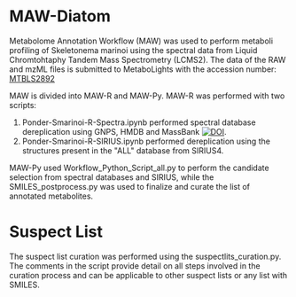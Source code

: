 # MAW-Diatom

Metabolome Annotation Workflow (MAW) was used to perform metaboli profiling of Skeletonema marinoi using the spectral data from Liquid Chromtohtaphy Tandem Mass Spectrometry (LCMS2). The data of the RAW and mzML files is submitted to MetaboLights with the accession number: [MTBLS2892](www.ebi.ac.uk/metabolights/MTBLS2892) 

MAW is divided into MAW-R and MAW-Py. MAW-R was performed with two scripts:
1. Ponder-Smarinoi-R-Spectra.ipynb performed spectral database dereplication using GNPS, HMDB and MassBank [![DOI](https://zenodo.org/badge/DOI/10.5281/zenodo.6528931.svg)](https://doi.org/10.5281/zenodo.6528931). 
2. Ponder-Smarinoi-R-SIRIUS.ipynb performed dereplication using the structures present in the "ALL" database from SIRIUS4.

MAW-Py used Workflow_Python_Script_all.py to perform the candidate selection from spectral databases and SIRIUS, while the SMILES_postprocess.py was used to finalize and curate the list of annotated metabolites.

# Suspect List
The suspect list curation was performed using the suspectlits_curation.py. The comments in the script provide detail on all steps involved in the curation process and can be applicable to other suspect lists or any list with SMILES.
